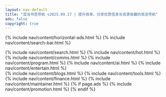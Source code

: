 ```yaml
---
layout: nav-default
title: "混沌书签导航 v2025.09.17 | 提升效率、分享优质信息与资源收藏的简洁导航"
ads: false
copyright: true
---
```


{% include nav/content/horizontal-ads.html %}
{% include nav/content/search-bar.html %}
<div class="nav-content">
{% include nav/content/search.html %}
{% include nav/content/hot.html %}
{% include nav/content/comms.html %}
{% include nav/content/program.html %}
{% include nav/content/ai.html %}
{% include nav/content/entertain.html %}
</div>
{% include nav/content/blogs.html %}
{% include nav/content/tools.html %}
{% include nav/content/finance.html %}
{% include nav/content/maintainer.html %}
{% if page.ads %}
{% include nav/content/promotion.html %}
{% endif %}